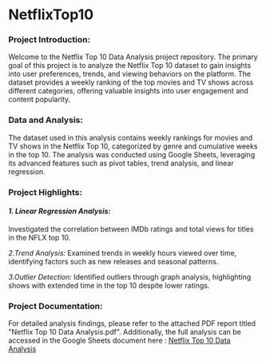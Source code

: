 # NetflixTop10

<h3>Project Introduction:</h3>

Welcome to the Netflix Top 10 Data Analysis project repository. The primary goal of this project is to analyze the Netflix Top 10 dataset to gain insights into user preferences, trends, and viewing behaviors on the platform. The dataset provides a weekly ranking of the top movies and TV shows across different categories, offering valuable insights into user engagement and content popularity.

<h3>Data and Analysis:</h3>

The dataset used in this analysis contains weekly rankings for movies and TV shows in the Netflix Top 10, categorized by genre and cumulative weeks in the top 10. The analysis was conducted using Google Sheets, leveraging its advanced features such as pivot tables, trend analysis, and linear regression.

<h3>Project Highlights:</h3>

_<h4> 1. Linear Regression Analysis: </h4>_ Investigated the correlation between IMDb ratings and total views for titles in the NFLX top 10.

_2.Trend Analysis:_ Examined trends in weekly hours viewed over time, identifying factors such as new releases and seasonal patterns.

_3.Outlier Detection:_ Identified outliers through graph analysis, highlighting shows with extended time in the top 10 despite lower ratings.

<h3>Project Documentation:</h3>

For detailed analysis findings, please refer to the attached PDF report titled "Netflix Top 10 Data Analysis.pdf". Additionally, the full analysis can be accessed in the Google Sheets document here : [Netflix Top 10 Data Analysis](https://docs.google.com/spreadsheets/d/1N73_VcEyjIql6lJz_CIePIQGxG9Ls-ep/edit#gid=1245800100)


